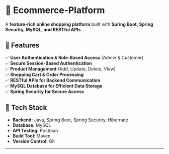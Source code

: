 # 🚀 Ecommerce-Platform

A **feature-rich online shopping platform** built with **Spring Boot, Spring Security, MySQL, and RESTful APIs**.

## 📌 Features  
✅ **User Authentication & Role-Based Access** (Admin & Customer)  
✅ **Secure Session-Based Authentication**  
✅ **Product Management** (Add, Update, Delete, View)  
✅ **Shopping Cart & Order Processing**  
✅ **RESTful APIs for Backend Communication**  
✅ **MySQL Database for Efficient Data Storage**  
✅ **Spring Security for Secure Access**  

## 🔗 Tech Stack  
- **Backend:** Java, Spring Boot, Spring Security, Hibernate  
- **Database:** MySQL  
- **API Testing:** Postman  
- **Build Tool:** Maven  
- **Version Control:** Git  

---
